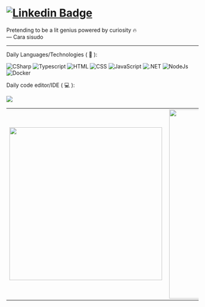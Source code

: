
# [![Linkedin Badge](https://img.shields.io/badge/-LinkedIn-0077B5?style=flat&logo=Linkedin&logoColor=white&link=https://www.linkedin.com/in/gilvan-viana-2009a629/)](https://www.linkedin.com/in/gilvan-viana-2009a629/)
<p align="left">
Pretending to be a lit genius powered by curiosity 🔥 <br>
 — Cara sisudo  <br>
 <hr>
</p>
<p align="left">
Daily Languages/Technologies ( 🤖 ):
</p> 

![CSharp](https://img.shields.io/badge/c%23-%23239120.svg?&style=flat&logo=c-sharp&logoColor=white)
![Typescript](https://img.shields.io/badge/-Typescript-ffdd19?style=flat&logoColor=white&logo=typescript&color=3178C6) ![HTML](https://img.shields.io/badge/-HTML-ff0d00?style=flat&logoColor=white&logo=html5) ![CSS](https://img.shields.io/badge/-CSS-196eff?style=flat&logoColor=white&logo=css3) ![JavaScript](https://img.shields.io/badge/-JavaScript-ffdd19?style=flat&logoColor=white&logo=javascript) 
![.NET](https://img.shields.io/badge/.NET-5C2D91?style=flat&logo=.net&logoColor=white)
![NodeJs](https://img.shields.io/badge/node.js-%2343853D.svg?&style=flat&logo=node.js&logoColor=white)
![Docker](https://img.shields.io/badge/-docker-1090D1?style=flat&logoColor=white&logo=docker)

</p>
<p align="left">
Daily code editor/IDE ( 💻 ):
</p> 
<img src="https://badges.aleen42.com/src/visual_studio_code.svg">

<center>
  <table>
    <tr>
        <td><img width="400px" align="left" src="https://github-readme-stats.vercel.app/api/top-langs/?username=xStrato&hide=html,TSQL,CSS,SCSS&layout=compact&count_private=true&langs_count=8&theme=onedark" /></td>
        <td><img width="495px" align="left" src="https://github-readme-stats.vercel.app/api?username=xStrato&show_icons=true&count_private=true&theme=onedark" /></td>
    </tr>  
  </table>
</center>
